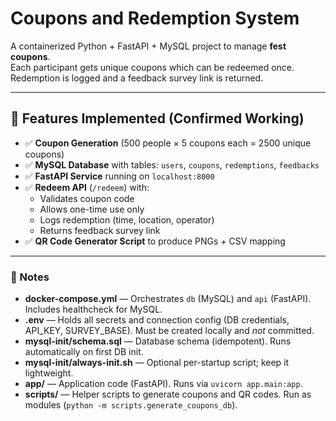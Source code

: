 # Coupons and Redemption System

A containerized Python + FastAPI + MySQL project to manage **fest coupons**.  
Each participant gets unique coupons which can be redeemed once. Redemption is logged and a feedback survey link is returned.

---

## 🚀 Features Implemented (Confirmed Working)

- ✅ **Coupon Generation** (500 people × 5 coupons each = 2500 unique coupons)
- ✅ **MySQL Database** with tables: `users`, `coupons`, `redemptions`, `feedbacks`
- ✅ **FastAPI Service** running on `localhost:8000`
- ✅ **Redeem API** (`/redeem`) with:
  - Validates coupon code
  - Allows one-time use only
  - Logs redemption (time, location, operator)
  - Returns feedback survey link
- ✅ **QR Code Generator Script** to produce PNGs + CSV mapping

---

### 📌 Notes
- **docker-compose.yml** — Orchestrates `db` (MySQL) and `api` (FastAPI). Includes healthcheck for MySQL.  
- **.env** — Holds all secrets and connection config (DB credentials, API_KEY, SURVEY_BASE). Must be created locally and *not* committed.  
- **mysql-init/schema.sql** — Database schema (idempotent). Runs automatically on first DB init.  
- **mysql-init/always-init.sh** — Optional per-startup script; keep it lightweight.  
- **app/** — Application code (FastAPI). Runs via `uvicorn app.main:app`.  
- **scripts/** — Helper scripts to generate coupons and QR codes. Run as modules (`python -m scripts.generate_coupons_db`).  


